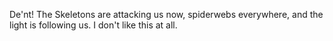 De'nt! The Skeletons are attacking us now, spiderwebs everywhere, and the light is following us. I don't like this at all.
